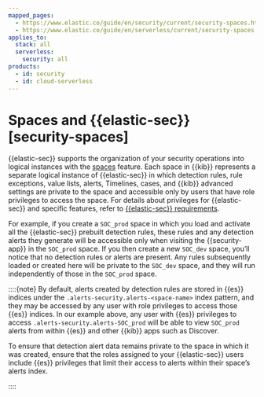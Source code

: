 ```yaml
---
mapped_pages:
  - https://www.elastic.co/guide/en/security/current/security-spaces.html
  - https://www.elastic.co/guide/en/serverless/current/security-spaces.html
applies_to:
  stack: all
  serverless:
    security: all
products:
  - id: security
  - id: cloud-serverless
---
```


# Spaces and {{elastic-sec}} [security-spaces]

{{elastic-sec}} supports the organization of your security operations into logical instances with the [spaces](../../../deploy-manage/manage-spaces.md) feature. Each space in {{kib}} represents a separate logical instance of {{elastic-sec}} in which detection rules, rule exceptions, value lists, alerts, Timelines, cases, and {{kib}} advanced settings are private to the space and accessible only by users that have role privileges to access the space. For details about privileges for {{elastic-sec}} and specific features, refer to [{{elastic-sec}} requirements](elastic-security-requirements.md).

For example, if you create a `SOC_prod` space in which you load and activate all the {{elastic-sec}} prebuilt detection rules, these rules and any detection alerts they generate will be accessible only when visiting the {{security-app}} in the `SOC_prod` space. If you then create a new `SOC_dev` space, you’ll notice that no detection rules or alerts are present. Any rules subsequently loaded or created here will be private to the `SOC_dev` space, and they will run independently of those in the `SOC_prod` space.

::::{note}
By default, alerts created by detection rules are stored in {{es}} indices under the `.alerts-security.alerts-<space-name>` index pattern, and they may be accessed by any user with role privileges to access those {{es}} indices. In our example above, any user with {{es}} privileges to access `.alerts-security.alerts-SOC_prod` will be able to view `SOC_prod` alerts from within {{es}} and other {{kib}} apps such as Discover.

To ensure that detection alert data remains private to the space in which it was created, ensure that the roles assigned to your {{elastic-sec}} users include {{es}} privileges that limit their access to alerts within their space’s alerts index.

::::
